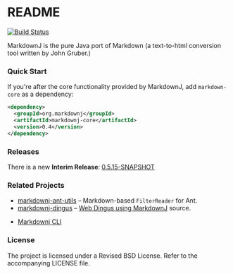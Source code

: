 README
======

[![Build Status](https://travis-ci.org/myabc/markdownj.png?branch=master)](https://travis-ci.org/myabc/markdownj)

MarkdownJ is the pure Java port of Markdown (a text-to-html conversion tool written by John Gruber.)

### Quick Start

If you're after the core functionality provided by MarkdownJ, add `markdown-core` as a dependency:

```xml
<dependency>
  <groupId>org.markdownj</groupId>
  <artifactId>markdownj-core</artifactId>
  <version>0.4</version>
</dependency>
```
### Releases

There is a new **Interim Release**: [0.5.15-SNAPSHOT][rel]

### Related Projects

* [markdownj-ant-utils][markdownj-ant-utils] – Markdown-based `FilterReader` for Ant.
* [markdownj-dingus][markdownj-dingus] – [Web Dingus using MarkdownJ][dingus] source.
- [Markdownj CLI][mjc]

### License

The project is licensed under a Revised BSD License. Refer to the accompanying
LICENSE file.

[dingus]:http://dingus.markdownj.org
[markdownj-dingus]:https://github.com/myabc/markdownj-dingus/
[markdownj-ant-utils]:https://github.com/myabc/markdownj-ant-utils/
[mjc]:https://github.com/bewillcott/markdownj-cli
[rel]:https://github.com/bewillcott/markdownj/releases

